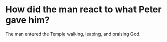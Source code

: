 # How did the man react to what Peter gave him?

The man entered the Temple walking, leaping, and praising God.
